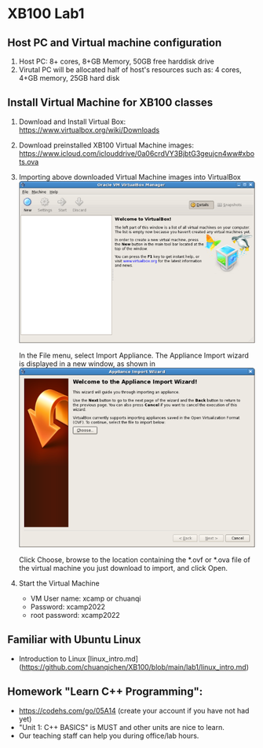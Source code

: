 # XB100 Lab1
## Host PC and Virtual machine configuration
1. Host PC: 8+ cores, 8+GB Memory, 50GB free harddisk drive 
2. Virutal PC will be allocated half of host's resources such as: 4 cores, 4+GB memory, 25GB hard disk

## Install Virtual Machine for XB100 classes

1. Download and Install Virtual Box:  
https://www.virtualbox.org/wiki/Downloads

2. Download preinstalled XB100 Virtual Machine images:  
https://www.icloud.com/iclouddrive/0a06crdVY3BjbtG3geujcn4ww#xbots.ova

3. Importing above downloaded Virtual Machine images into VirtualBox   
![VirtualBox](vbox-none-web.png)

   In the File menu, select Import Appliance. The Appliance Import wizard is displayed in a new window, as shown in
 ![import](vbox-import-appliance-web.png)

   Click Choose, browse to the location containing the *.ovf or *.ova file of the virtual machine you just download to import, and click Open.

4. Start the Virtual Machine   
   * VM User name: xcamp  or chuanqi
   * Password: xcamp2022
   * root password: xcamp2022


## Familiar with Ubuntu Linux 
* Introduction to Linux [linux_intro.md] (https://github.com/chuanqichen/XB100/blob/main/lab1/linux_intro.md) 

## Homework "Learn C++ Programming":
   *  https://codehs.com/go/05A14  (create your account if you have not had yet)
   * "Unit 1: C++ BASICS" is MUST and other units are nice to learn.  
   *  Our teaching staff can help you during office/lab hours.  
